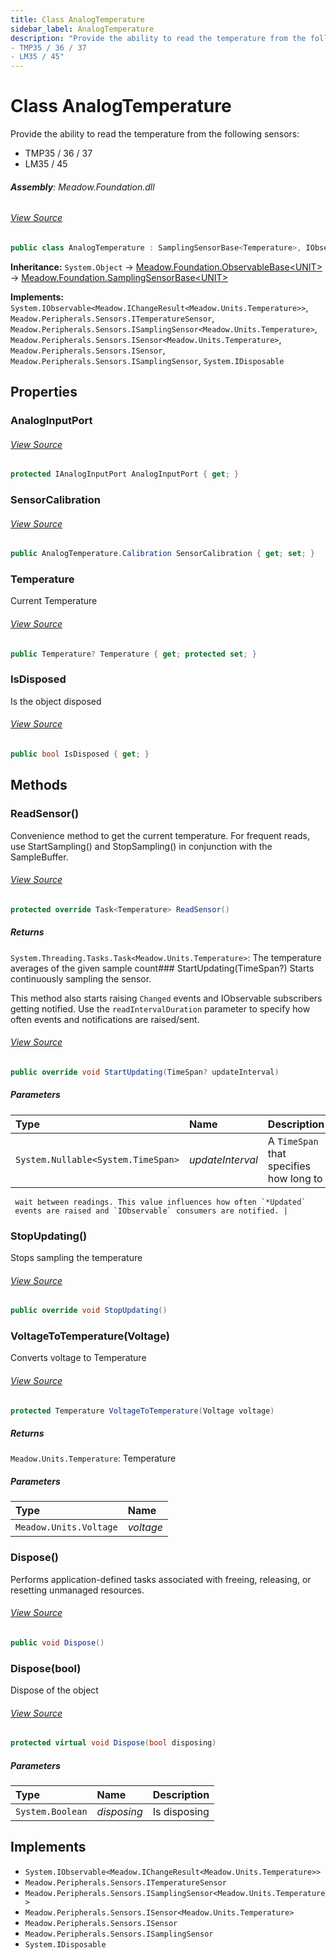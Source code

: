 ```yaml
---
title: Class AnalogTemperature
sidebar_label: AnalogTemperature
description: "Provide the ability to read the temperature from the following sensors:
- TMP35 / 36 / 37
- LM35 / 45"
---
```

# Class AnalogTemperature
Provide the ability to read the temperature from the following sensors:
- TMP35 / 36 / 37
- LM35 / 45

###### **Assembly**: Meadow.Foundation.dll
###### [View Source](https://github.com/WildernessLabs/Meadow.Foundation.git/blob/develop/Source/Meadow.Foundation.Core/Sensors/Temperature/AnalogTemperature.cs#L33)
```csharp title="Declaration"
public class AnalogTemperature : SamplingSensorBase<Temperature>, IObservable<IChangeResult<Temperature>>, ITemperatureSensor, ISamplingSensor<Temperature>, ISensor<Temperature>, ISensor, ISamplingSensor, IDisposable
```
**Inheritance:** `System.Object` -> [Meadow.Foundation.ObservableBase&lt;UNIT&gt;](../Meadow.Foundation/ObservableBase`UNIT`) -> [Meadow.Foundation.SamplingSensorBase&lt;UNIT&gt;](../Meadow.Foundation/SamplingSensorBase`UNIT`)

**Implements:**  
`System.IObservable<Meadow.IChangeResult<Meadow.Units.Temperature>>`, `Meadow.Peripherals.Sensors.ITemperatureSensor`, `Meadow.Peripherals.Sensors.ISamplingSensor<Meadow.Units.Temperature>`, `Meadow.Peripherals.Sensors.ISensor<Meadow.Units.Temperature>`, `Meadow.Peripherals.Sensors.ISensor`, `Meadow.Peripherals.Sensors.ISamplingSensor`, `System.IDisposable`

## Properties
### AnalogInputPort

###### [View Source](https://github.com/WildernessLabs/Meadow.Foundation.git/blob/develop/Source/Meadow.Foundation.Core/Sensors/Temperature/AnalogTemperature.cs#L38)
```csharp title="Declaration"
protected IAnalogInputPort AnalogInputPort { get; }
```
### SensorCalibration

###### [View Source](https://github.com/WildernessLabs/Meadow.Foundation.git/blob/develop/Source/Meadow.Foundation.Core/Sensors/Temperature/AnalogTemperature.cs#L86)
```csharp title="Declaration"
public AnalogTemperature.Calibration SensorCalibration { get; set; }
```
### Temperature
Current Temperature
###### [View Source](https://github.com/WildernessLabs/Meadow.Foundation.git/blob/develop/Source/Meadow.Foundation.Core/Sensors/Temperature/AnalogTemperature.cs#L91)
```csharp title="Declaration"
public Temperature? Temperature { get; protected set; }
```
### IsDisposed
Is the object disposed
###### [View Source](https://github.com/WildernessLabs/Meadow.Foundation.git/blob/develop/Source/Meadow.Foundation.Core/Sensors/Temperature/AnalogTemperature.cs#L96)
```csharp title="Declaration"
public bool IsDisposed { get; }
```
## Methods
### ReadSensor()
Convenience method to get the current temperature. For frequent reads, use
StartSampling() and StopSampling() in conjunction with the SampleBuffer.
###### [View Source](https://github.com/WildernessLabs/Meadow.Foundation.git/blob/develop/Source/Meadow.Foundation.Core/Sensors/Temperature/AnalogTemperature.cs#L208)
```csharp title="Declaration"
protected override Task<Temperature> ReadSensor()
```

##### Returns

`System.Threading.Tasks.Task<Meadow.Units.Temperature>`: The temperature averages of the given sample count### StartUpdating(TimeSpan?)
Starts continuously sampling the sensor.

This method also starts raising `Changed` events and IObservable
subscribers getting notified. Use the `readIntervalDuration` parameter
to specify how often events and notifications are raised/sent.
###### [View Source](https://github.com/WildernessLabs/Meadow.Foundation.git/blob/develop/Source/Meadow.Foundation.Core/Sensors/Temperature/AnalogTemperature.cs#L227)
```csharp title="Declaration"
public override void StartUpdating(TimeSpan? updateInterval)
```

##### Parameters

| Type | Name | Description |
|:--- |:--- |:--- |
| `System.Nullable<System.TimeSpan>` | *updateInterval* | A `TimeSpan` that specifies how long to
     wait between readings. This value influences how often `*Updated`
     events are raised and `IObservable` consumers are notified. |

### StopUpdating()
Stops sampling the temperature
###### [View Source](https://github.com/WildernessLabs/Meadow.Foundation.git/blob/develop/Source/Meadow.Foundation.Core/Sensors/Temperature/AnalogTemperature.cs#L240)
```csharp title="Declaration"
public override void StopUpdating()
```
### VoltageToTemperature(Voltage)
Converts voltage to Temperature
###### [View Source](https://github.com/WildernessLabs/Meadow.Foundation.git/blob/develop/Source/Meadow.Foundation.Core/Sensors/Temperature/AnalogTemperature.cs#L255)
```csharp title="Declaration"
protected Temperature VoltageToTemperature(Voltage voltage)
```

##### Returns

`Meadow.Units.Temperature`: Temperature
##### Parameters

| Type | Name |
|:--- |:--- |
| `Meadow.Units.Voltage` | *voltage* |

### Dispose()
Performs application-defined tasks associated with freeing, releasing, or resetting unmanaged resources.
###### [View Source](https://github.com/WildernessLabs/Meadow.Foundation.git/blob/develop/Source/Meadow.Foundation.Core/Sensors/Temperature/AnalogTemperature.cs#L263)
```csharp title="Declaration"
public void Dispose()
```
### Dispose(bool)
Dispose of the object
###### [View Source](https://github.com/WildernessLabs/Meadow.Foundation.git/blob/develop/Source/Meadow.Foundation.Core/Sensors/Temperature/AnalogTemperature.cs#L273)
```csharp title="Declaration"
protected virtual void Dispose(bool disposing)
```

##### Parameters

| Type | Name | Description |
|:--- |:--- |:--- |
| `System.Boolean` | *disposing* | Is disposing |


## Implements

* `System.IObservable<Meadow.IChangeResult<Meadow.Units.Temperature>>`
* `Meadow.Peripherals.Sensors.ITemperatureSensor`
* `Meadow.Peripherals.Sensors.ISamplingSensor<Meadow.Units.Temperature>`
* `Meadow.Peripherals.Sensors.ISensor<Meadow.Units.Temperature>`
* `Meadow.Peripherals.Sensors.ISensor`
* `Meadow.Peripherals.Sensors.ISamplingSensor`
* `System.IDisposable`
